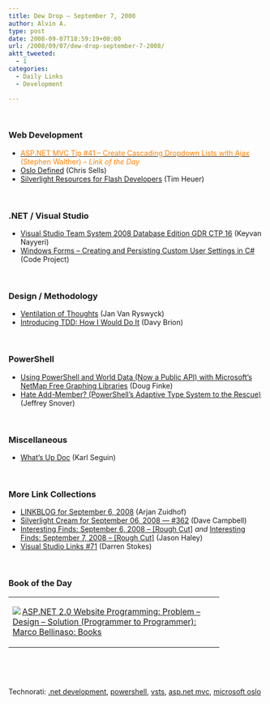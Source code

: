 ```yaml
---
title: Dew Drop – September 7, 2008
author: Alvin A.
type: post
date: 2008-09-07T18:59:19+00:00
url: /2008/09/07/dew-drop-september-7-2008/
aktt_tweeted:
  - 1
categories:
  - Daily Links
  - Development

---
```

</p> 

&#160;

### Web Development

  * <a target="_blank" href="http://feeds.feedburner.com/~r/StephenWalther/~3/385415548/asp-net-mvc-tip-41-creating-cascading-dropdown-lists-with-ajax.aspx"><font color="#ff8000">ASP.NET MVC Tip #41 &#8211; Create Cascading Dropdown Lists with Ajax</font></a> <font color="#ff8000">(Stephen Walther)<em> – Link of the Day</em></font>
  * <a target="_blank" href="http://www.sellsbrothers.com/news/showTopic.aspx?ixTopic=2191">Oslo Defined</a> (Chris Sells)
  * <a target="_blank" href="http://feeds.timheuer.com/~r/timheuer/~3/385492963/silverlight-for-flash-developers-rosetta-shine-draw.aspx">Silverlight Resources for Flash Developers</a> (Tim Heuer)

&#160;

### .NET / Visual Studio

  * <a target="_blank" href="http://nayyeri.net/blog/visual-studio-team-system-2008-database-edition-gdr-ctp16/">Visual Studio Team System 2008 Database Edition GDR CTP 16</a> (Keyvan Nayyeri)
  * <a target="_blank" href="http://www.codeproject.com/KB/cs/WinAppUserSettings.aspx">Windows Forms &#8211; Creating and Persisting Custom User Settings in C#</a> (Code Project)

&#160;

### Design / Methodology

  * <a target="_blank" href="http://elegantcode.com/2008/09/06/ventilation-of-thoughts/">Ventilation of Thoughts</a> (Jan Van Ryswyck)
  * <a target="_blank" href="http://davybrion.com/blog/2008/09/introducing-tdd-how-i-would-do-it/">Introducing TDD: How I Would Do It</a> (Davy Brion)

&#160;

### PowerShell

  * <a target="_blank" href="http://dougfinke.com/blog/?p=468">Using PowerShell and World Data (Now a Public API) with Microsoft&#8217;s NetMap Free Graphing Libraries</a> (Doug Finke)
  * <a target="_blank" href="http://blogs.msdn.com/powershell/archive/2008/09/06/hate-add-member-powershell-s-adaptive-type-system.aspx">Hate Add-Member? (PowerShell&#8217;s Adaptive Type System to the Rescue)</a> (Jeffrey Snover)

&#160;

### Miscellaneous

  * <a target="_blank" href="http://codebetter.com/blogs/karlseguin/archive/2008/09/06/what-s-up-doc.aspx">What&#8217;s Up Doc</a> (Karl Seguin)

&#160;

### More Link Collections

  * <a target="_blank" href="http://feeds.feedburner.com/~r/ArjansWorld/~3/385291955/">LINKBLOG for September 6, 2008</a> (Arjan Zuidhof)
  * <a target="_blank" href="http://geekswithblogs.net/WynApseTechnicalMusings/archive/2008/09/06/124980.aspx">Silverlight Cream for September 06, 2008 &#8212; #362</a> (Dave Campbell)
  * <a target="_blank" href="http://jasonhaley.com/blog/archive/2008/09/06/142250.aspx">Interesting Finds: September 6, 2008 &#8211; [Rough Cut]</a>&#160;_and_&#160;<a target="_blank" href="http://jasonhaley.com/blog/archive/2008/09/07/142252.aspx">Interesting Finds: September 7, 2008 &#8211; [Rough Cut]</a> (Jason Haley)
  * <a target="_blank" href="http://visualstudiohacks.com/blog/visual-studio-links-71/">Visual Studio Links #71</a> (Darren Stokes)

&#160;

### Book of the Day

<div style="padding-bottom: 0px; margin: 0px; padding-left: 0px; padding-right: 0px; display: inline; float: none; padding-top: 0px" id="scid:7dc1bd33-94bd-46fd-a20b-0131235bcd47:531050d7-56ff-430e-8d76-3a7560909d3a" class="wlWriterSmartContent">
  <table cellspacing="0" cellpadding="2" width="400" border="0" unselectable="on">
    <tr>
      <td valign="top" width="400">
        <p>
          <a title="ASP.NET 2.0 Website Programming: Problem - Design - Solution (Programmer to Programmer): Marco Bellinaso: Books" href="http://www.amazon.com/exec/obidos/ASIN/0764584642/alvinashcraft-20"><img data-recalc-dims="1" decoding="async" src="https://i0.wp.com/images.amazon.com/images/P/0764584642.01.MZZZZZZZ.jpg?w=660" border="0" align="left" style="float:left" />ASP.NET 2.0 Website Programming: Problem &#8211; Design &#8211; Solution (Programmer to Programmer): Marco Bellinaso: Books</a>
        </p>
      </td>
    </tr>
  </table>
</div></p> </p> </p> </p> </p> </p> </p> </p> </p> 

&#160;

<div style="padding-bottom: 0px; margin: 0px; padding-left: 0px; padding-right: 0px; display: inline; float: none; padding-top: 0px" id="scid:C16BAC14-9A3D-4c50-9394-FBFEF7A93539:677a33b1-e4d7-4463-87c3-89e1fccd1694" class="wlWriterSmartContent">
  <!--dotnetkickit-->
</div>

&#160;

<div style="padding-bottom: 0px; margin: 0px; padding-left: 0px; padding-right: 0px; display: inline; float: none; padding-top: 0px" id="scid:d7bf807d-7bb0-458a-811f-90c51817d5c2:2b9295c7-067f-4efc-ab10-daaebf9ab27b" class="wlWriterSmartContent">
  <p>
    <span class="TagSite">Technorati:</span> <a href="http://technorati.com/tag/.net+development" rel="tag" class="tag">.net development</a>, <a href="http://technorati.com/tag/powershell" rel="tag" class="tag">powershell</a>, <a href="http://technorati.com/tag/vsts" rel="tag" class="tag">vsts</a>, <a href="http://technorati.com/tag/asp.net+mvc" rel="tag" class="tag">asp.net mvc</a>, <a href="http://technorati.com/tag/microsoft+oslo" rel="tag" class="tag">microsoft oslo</a><br /><!-- StartInsertedTags: .net development, powershell, vsts, asp.net mvc, microsoft oslo :EndInsertedTags -->
  </p>
</div>